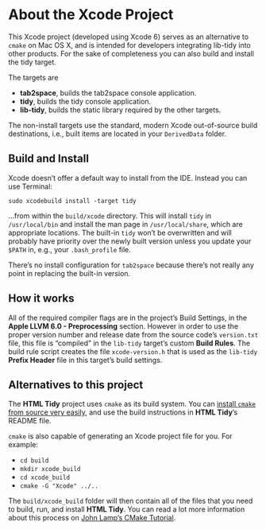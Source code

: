 # About the Xcode Project

This Xcode project (developed using Xcode 6) serves as an alternative to `cmake` on
Mac OS X, and is intended for developers integrating lib-tidy into other products. For
the sake of completeness you can also build and install the tidy target.

The targets are

 - **tab2space**, builds the tab2space console application.
 - **tidy**, builds the tidy console application.
 - **lib-tidy**, builds the static library required by the other targets.

The non-install targets use the standard, modern Xcode out-of-source build destinations,
i.e., built items are located in your `DerivedData` folder.
 

## Build and Install

Xcode doesn’t offer a default way to install from the IDE. Instead you can use Terminal:

    sudo xcodebuild install -target tidy

…from within the `build/xcode` directory. This will install `tidy` in `/usr/local/bin`
and install the man page in `/usr/local/share`, which are appropriate locations. The
built-in `tidy` won’t be overwritten and will probably have priority over the newly
built version unless you update your `$PATH` in, e.g., your `.bash_profile` file.

There’s no install configuration for `tab2space` because there’s not really any point
in replacing the built-in version.


## How it works

All of the required compiler flags are in the project’s Build Settings, in the **Apple
LLVM 6.0 - Preprocessing** section. However in order to use the proper version number and
release date from the source code’s `version.txt` file, this file is “compiled” in the
`lib-tidy` target’s custom **Build Rules**. The build rule script creates the file
`xcode-version.h` that is used as the `lib-tidy` **Prefix Header** file in this target’s
build settings.


## Alternatives to this project

The **HTML Tidy** project uses `cmake` as its build system. You can [install `cmake` from
source very easily][1], and use the build instructions in **HTML Tidy**’s README file.

`cmake` is also capable of generating an Xcode project file for you. For example:

 - `cd build`
 - `mkdir xcode_build`
 - `cd xcode_build`
 - `cmake -G "Xcode" ../..`

The `build/xcode_build` folder will then contain all of the files that you need to build,
run, and install **HTML Tidy**. You can read a lot more information about this process
on [John Lamp’s CMake Tutorial][2].


   [1]: http://www.cmake.org/install/
   [2]: https://www.johnlamp.net/cmake-tutorial-2-ide-integration.html
